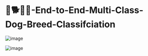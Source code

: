 # 🐶🐕🐕‍🦺-End-to-End-Multi-Class-Dog-Breed-Classifciation

![image](https://github.com/RohanRVC/-End-to-End-Multi-Class-Dog-Breed-Classifciation/assets/80825254/7a7a8476-8557-48ee-ac3d-0a942bfc1df3)


![image](https://github.com/RohanRVC/-End-to-End-Multi-Class-Dog-Breed-Classifciation/assets/80825254/a90c8dac-0401-4833-873b-19b9a87fe17c)
